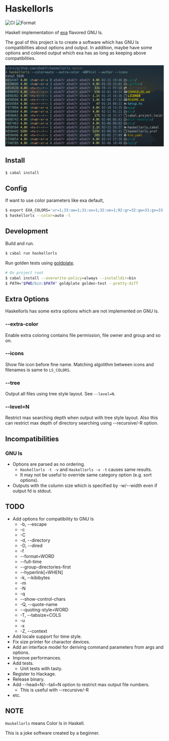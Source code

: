 # Haskellorls

![CI](https://github.com/a5ob7r/haskellorls/workflows/CI/badge.svg)
![Format](https://github.com/a5ob7r/haskellorls/workflows/Format/badge.svg)

Haskell implementation of [exa](https://github.com/ogham/exa) flavored GNU ls.

The goal of this project is to create a software which has GNU ls compatiblities about options and output.
In addition, maybe have some options and colored output which exa has as long as keeping above compatiblities.

![screenshort01](etc/screenshots/screenshot01.png)

## Install

```sh
$ cabal install
```

## Config

If want to use color parameters like exa default,

```sh
$ export EXA_COLORS='ur=1;33:uw=1;31:ux=1;32:ue=1;92:gr=32:gw=31:gx=33:tr=32:tw=31:tx=33:su=96:sf=96:uu=1;33:gu=1;33:'
$ haskellorls --color=auto -l
```

## Development

Build and run.

```sh
$ cabal run haskellorls
```

Run golden tests using [goldplate](https://github.com/fugue/goldplate).

```sh
# On project root
$ cabal install --overwrite-policy=always --installdir=bin
$ PATH="$PWD/bin:$PATH" goldplate golden-test --pretty-diff
```

## Extra Options

Haskellorls has some extra options which are not implemented on GNU ls.

### --extra-color

Enable extra coloring contains file permission, file owner and group and so on.

### --icons

Show file icon before fine name.
Matching algolithm between icons and filenames is same to `LS_COLORS`.

### --tree

Output all files using tree style layout.
See `--level=N`.

### --level=N

Restrict max searching depth when output with tree style layout.
Also this can restrict max depth of directory searching using --recursive/-R option.

## Incompatibilities

### GNU ls

- Options are parsed as no ordering.
  - `Haskellorls -t -v` and `Haskellorls -v -t` causes same results.
  - It may not be useful to override same category option (e.g. sort options).
- Outputs with the column size which is specified by -w/--width even if output fd is stdout.

## TODO

- Add options for compatibility to GNU ls
  - -b, --escape
  - -c
  - -C
  - -d, --directory
  - -D, --dired
  - -f
  - --format=WORD
  - --full-time
  - --group-directories-first
  - --hyperlink[=WHEN]
  - -k, --kibibytes
  - -m
  - -N
  - -q
  - --show-control-chars
  - -Q, --quote-name
  - --quoting-style=WORD
  - -T, --tabsize=COLS
  - -u
  - -x
  - -Z, --context
- Add locale support for time style.
- Fix size printer for charactor devices.
- Add an interface model for deriving command parameters from args and options.
- Improve performances.
- Add tests.
  - Unit tests with tasty.
- Register to Hackage.
- Release binary.
- Add --head=N/--tail=N option to restrict max output file numbers.
  - This is useful with --recursive/-R
- etc.

## NOTE

`Haskellorls` means Color ls in Haskell.

This is a joke software created by a beginner.
